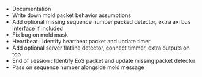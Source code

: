 - Documentation
- Write down mold packet behavior assumptions
- Add optional missing sequence number packed detector, extra axi bus interface if 
    included
- Fix bug on mold mask
- Heartbeat : Identify heartbeat packet and update timer
- Add optional server flatline detector, connect timmer, extra outputs on top
- End of session : Identify EoS packet and update missing packet detector
- Pass on sequence number alongside mold message

